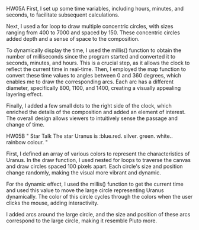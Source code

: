 HW05A
First, I set up some time variables, including hours, minutes, and seconds, to facilitate subsequent calculations.

Next, I used a for loop to draw multiple concentric circles, with sizes ranging from 400 to 7000 and spaced by 150. These concentric circles added depth and a sense of space to the composition.

To dynamically display the time, I used the millis() function to obtain the number of milliseconds since the program started and converted it to seconds, minutes, and hours. This is a crucial step, as it allows the clock to reflect the current time in real-time. Then, I employed the map function to convert these time values to angles between 0 and 360 degrees, which enables me to draw the corresponding arcs. Each arc has a different diameter, specifically 800, 1100, and 1400, creating a visually appealing layering effect.

Finally, I added a few small dots to the right side of the clock, which enriched the details of the composition and added an element of interest. The overall design allows viewers to intuitively sense the passage and change of time.

HW05B
"
Star Talk
The star Uranus is :blue.red.
silver.
green.
white..
rainbow colour.
"

First, I defined an array of various colors to represent the characteristics of Uranus. In the draw function, I used nested for loops to traverse the canvas and draw circles spaced 100 pixels apart. Each circle's size and position change randomly, making the visual more vibrant and dynamic.

For the dynamic effect, I used the millis() function to get the current time and used this value to move the large circle representing Uranus dynamically. The color of this circle cycles through the colors when the user clicks the mouse, adding interactivity.

I added arcs around the large circle, and the size and position of these arcs correspond to the large circle, making it resemble Pluto more.
